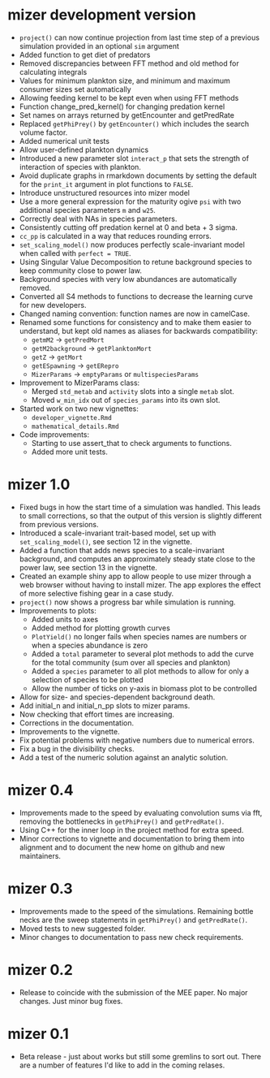 
# mizer development version

* `project()` can now continue projection from last time step of a previous
  simulation provided in an optional `sim` argument
* Added function to get diet of predators
* Removed discrepancies between FFT method and old method for calculating integrals
* Values for minimum plankton size, and minimum and maximum consumer sizes set
  automatically
* Allowing feeding kernel to be kept even when using FFT methods
* Function change_pred_kernel() for changing predation kernel
* Set names on arrays returned by getEncounter and getPredRate
* Replaced `getPhiPrey()` by `getEncounter()` which includes the search volume
  factor.
* Added numerical unit tests
* Allow user-defined plankton dynamics
* Introduced a new parameter slot `interact_p` that sets the strength of
  interaction of species with plankton.
* Avoid duplicate graphs in rmarkdown documents by setting the default for
  the `print_it` argument in plot functions to `FALSE`.
* Introduce unstructured resources into mizer model
* Use a more general expression for the maturity ogive `psi` with two
  additional species parameters `m` and `w25`.
* Correctly deal with NAs in species parameters.
* Consistently cutting off predation kernel at 0 and beta + 3 sigma.
* `cc_pp` is calculated in a way that reduces rounding errors.
* `set_scaling_model()` now produces perfectly scale-invariant model when
  called with `perfect = TRUE`.
* Using Singular Value Decomposition to retune background species to keep
  community close to power law.
* Background species with very low abundances are automatically removed.
* Converted all S4 methods to functions to decrease the learning curve for
  new developers.
* Changed naming convention: function names are now in camelCase.
* Renamed some functions for consistency and to make them easier to understand,
  but kept old names as aliases for backwards compatibility:
  + `getmM2` -> `getPredMort`
  + `getM2background` -> `getPlanktonMort`
  + `getZ` -> `getMort`
  + `getESpawning` -> `getERepro`
  + `MizerParams` -> `emptyParams` or `multispeciesParams`
* Improvement to MizerParams class:
  + Merged `std_metab` and `activity` slots into a single `metab` slot.
  + Moved `w_min_idx` out of `species_params` into its own slot.
* Started work on two new vignettes:
  + `developer_vignette.Rmd`
  + `mathematical_details.Rmd`
* Code improvements:
  + Starting to use assert_that to check arguments to functions.
  + Added more unit tests.


# mizer 1.0

* Fixed bugs in how the start time of a simulation was handled. This leads to
  small corrections, so that the output of this version is slightly different 
  from previous versions.
* Introduced a scale-invariant trait-based model, set up with 
  `set_scaling_model()`, see section 12 in the vignette.
* Added a function that adds news species to a scale-invariant background, 
  and computes an approximately steady state close to the power law, see
  section 13 in the vignette.
* Created an example shiny app to allow people to use mizer through a web 
  browser without having to install mizer. The app explores the effect of more 
  selective fishing gear in a case study.
* `project()` now shows a progress bar while simulation is running.
* Improvements to plots:
  + Added units to axes
  + Added method for plotting growth curves
  + `PlotYield()` no longer fails when species names are numbers or when a 
     species abundance is zero
  + Added a `total` parameter to several plot methods to add the curve for the 
     total community (sum over all species and plankton)
  + Added a `species` parameter to all plot methods to allow for only a 
      selection of species to be plotted
  + Allow the number of ticks on y-axis in biomass plot to be controlled
* Allow for size- and species-dependent background death.
* Add initial_n and initial_n_pp slots to mizer params.
* Now checking that effort times are increasing.
* Corrections in the documentation.
* Improvements to the vignette.
* Fix potential problems with negative numbers due to numerical errors.
* Fix a bug in the divisibility checks.
* Add a test of the numeric solution against an analytic solution.


# mizer 0.4

* Improvements made to the speed by evaluating convolution sums via fft,
  removing the bottlenecks in `getPhiPrey()` and `getPredRate()`.
* Using C++ for the inner loop in the project method for extra speed.
* Minor corrections to vignette and documentation to bring them into alignment
  and to document the new home on github and new maintainers.


# mizer 0.3

* Improvements made to the speed of the simulations. Remaining bottle necks 
  are the sweep statements in `getPhiPrey()` and `getPredRate()`.
* Moved tests to new suggested folder.
* Minor changes to documentation to pass new check requirements.


# mizer 0.2

* Release to coincide with the submission of the MEE paper. No major changes. 
  Just minor bug fixes.


# mizer 0.1

* Beta release - just about works but still some gremlins to sort out.
  There are a number of features I'd like to add in the coming relases.
